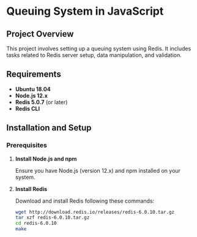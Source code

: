 # Queuing System in JavaScript

## Project Overview

This project involves setting up a queuing system using Redis. It includes tasks related to Redis server setup, data manipulation, and validation.

## Requirements

- **Ubuntu 18.04**
- **Node.js 12.x**
- **Redis 5.0.7** (or later)
- **Redis CLI**

## Installation and Setup

### Prerequisites

1. **Install Node.js and npm**

   Ensure you have Node.js (version 12.x) and npm installed on your system.

2. **Install Redis**

   Download and install Redis following these commands:

   ```bash
   wget http://download.redis.io/releases/redis-6.0.10.tar.gz
   tar xzf redis-6.0.10.tar.gz
   cd redis-6.0.10
   make

